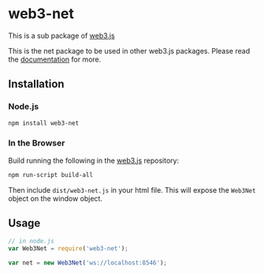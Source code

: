 # web3-net

This is a sub package of [web3.js][repo]

This is the net package to be used in other web3.js packages.
Please read the [documentation][docs] for more.

## Installation

### Node.js

```bash
npm install web3-net
```

### In the Browser

Build running the following in the [web3.js][repo] repository:

```bash
npm run-script build-all
```

Then include `dist/web3-net.js` in your html file.
This will expose the `Web3Net` object on the window object.


## Usage

```js
// in node.js
var Web3Net = require('web3-net');

var net = new Web3Net('ws://localhost:8546');
```


[docs]: http://web3js.readthedocs.io/en/1.0/
[repo]: https://github.com/ethereum/web3.js


